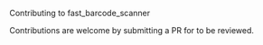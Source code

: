 Contributing to fast_barcode_scanner

Contributions are welcome by submitting a PR for to be reviewed. 